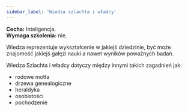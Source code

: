 ```yaml
---
sidebar_label: 'Wiedza szlachta i władcy'
---
```



**Cecha:** Inteligencja.\
**Wymaga szkolenia:** nie.

Wiedza reprezentuje wykształcenie w jakiejś dziedzinie, być może znajomość jakiejś gałęzi nauki a nawet wyników poważnych badań.

Wiedza Szlachta i władcy dotyczy między innymi takich zagadnień jak:

- rodowe motta
- drzewa genealogiczne
- heraldyka
- osobistości
- pochodzenie